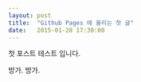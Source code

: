 ```yaml
---
layout: post
title:  "Github Pages 에 올리는 첫 글"
date:   2015-01-28 17:30:00
---
```


첫 포스트 테스트 입니다.	

방가. 방가.  